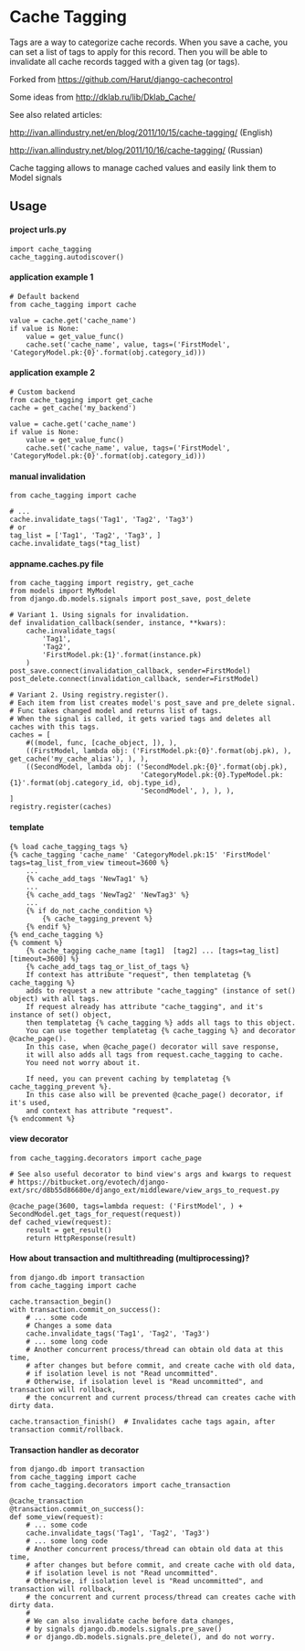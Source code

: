 Cache Tagging
============

Tags are a way to categorize cache records.
When you save a cache, you can set a list of tags to apply for this record.
Then you will be able to invalidate all cache records tagged with a given tag (or tags).

Forked from https://github.com/Harut/django-cachecontrol

Some ideas from http://dklab.ru/lib/Dklab_Cache/

See also related articles:

http://ivan.allindustry.net/en/blog/2011/10/15/cache-tagging/ (English)

http://ivan.allindustry.net/blog/2011/10/16/cache-tagging/ (Russian)

Cache tagging allows to manage cached values and easily link them to Model signals

Usage
-----

#### project urls.py
    import cache_tagging
    cache_tagging.autodiscover()

#### application example 1

    # Default backend
    from cache_tagging import cache

    value = cache.get('cache_name')
    if value is None:
        value = get_value_func()
        cache.set('cache_name', value, tags=('FirstModel', 'CategoryModel.pk:{0}'.format(obj.category_id)))

#### application example 2

    # Custom backend
    from cache_tagging import get_cache
    cache = get_cache('my_backend')

    value = cache.get('cache_name')
    if value is None:
        value = get_value_func()
        cache.set('cache_name', value, tags=('FirstModel', 'CategoryModel.pk:{0}'.format(obj.category_id)))

#### manual invalidation

    from cache_tagging import cache
    
    # ...
    cache.invalidate_tags('Tag1', 'Tag2', 'Tag3')
    # or
    tag_list = ['Tag1', 'Tag2', 'Tag3', ]
    cache.invalidate_tags(*tag_list)

#### appname.caches.py file

    from cache_tagging import registry, get_cache
    from models import MyModel
    from django.db.models.signals import post_save, post_delete

    # Variant 1. Using signals for invalidation.
    def invalidation_callback(sender, instance, **kwars):
        cache.invalidate_tags(
            'Tag1',
            'Tag2',
            'FirstModel.pk:{1}'.format(instance.pk)
        )
    post_save.connect(invalidation_callback, sender=FirstModel)
    post_delete.connect(invalidation_callback, sender=FirstModel)
    
    # Variant 2. Using registry.register().
    # Each item from list creates model's post_save and pre_delete signal.
    # Func takes changed model and returns list of tags.
    # When the signal is called, it gets varied tags and deletes all caches with this tags.
    caches = [
        #((model, func, [cache_object, ]), ),
        ((FirstModel, lambda obj: ('FirstModel.pk:{0}'.format(obj.pk), ), get_cache('my_cache_alias'), ), ),
        ((SecondModel, lambda obj: ('SecondModel.pk:{0}'.format(obj.pk),
                                    'CategoryModel.pk:{0}.TypeModel.pk:{1}'.format(obj.category_id, obj.type_id),
                                    'SecondModel', ), ), ),
    ]
    registry.register(caches)

#### template
    {% load cache_tagging_tags %}
    {% cache_tagging 'cache_name' 'CategoryModel.pk:15' 'FirstModel' tags=tag_list_from_view timeout=3600 %}
        ...
        {% cache_add_tags 'NewTag1' %}
        ...
        {% cache_add_tags 'NewTag2' 'NewTag3' %}
        ...
        {% if do_not_cache_condition %}
            {% cache_tagging_prevent %}
        {% endif %}
    {% end_cache_tagging %}
    {% comment %}
        {% cache_tagging cache_name [tag1]  [tag2] ... [tags=tag_list] [timeout=3600] %}
        {% cache_add_tags tag_or_list_of_tags %}
        If context has attribute "request", then templatetag {% cache_tagging %}
        adds to request a new attribute "cache_tagging" (instance of set() object) with all tags.
        If request already has attribute "cache_tagging", and it's instance of set() object,
        then templatetag {% cache_tagging %} adds all tags to this object.
        You can use together templatetag {% cache_tagging %} and decorator @cache_page().
        In this case, when @cache_page() decorator will save response,
        it will also adds all tags from request.cache_tagging to cache.
        You need not worry about it.

        If need, you can prevent caching by templatetag {% cache_tagging_prevent %}.
        In this case also will be prevented @cache_page() decorator, if it's used,
        and context has attribute "request".
    {% endcomment %}

#### view decorator

    from cache_tagging.decorators import cache_page

    # See also useful decorator to bind view's args and kwargs to request
    # https://bitbucket.org/evotech/django-ext/src/d8b55d86680e/django_ext/middleware/view_args_to_request.py

    @cache_page(3600, tags=lambda request: ('FirstModel', ) + SecondModel.get_tags_for_request(request))
    def cached_view(request):
        result = get_result()
        return HttpResponse(result)

#### How about transaction and multithreading (multiprocessing)?
    from django.db import transaction
    from cache_tagging import cache

    cache.transaction_begin()
    with transaction.commit_on_success():
        # ... some code
        # Changes a some data
        cache.invalidate_tags('Tag1', 'Tag2', 'Tag3')
        # ... some long code
        # Another concurrent process/thread can obtain old data at this time,
        # after changes but before commit, and create cache with old data,
        # if isolation level is not "Read uncommitted".
        # Otherwise, if isolation level is "Read uncommitted", and transaction will rollback,
        # the concurrent and current process/thread can creates cache with dirty data.

    cache.transaction_finish()  # Invalidates cache tags again, after transaction commit/rollback.

#### Transaction handler as decorator
    from django.db import transaction
    from cache_tagging import cache
    from cache_tagging.decorators import cache_transaction

    @cache_transaction
    @transaction.commit_on_success():
    def some_view(request):
        # ... some code
        cache.invalidate_tags('Tag1', 'Tag2', 'Tag3')
        # ... some long code
        # Another concurrent process/thread can obtain old data at this time,
        # after changes but before commit, and create cache with old data,
        # if isolation level is not "Read uncommitted".
        # Otherwise, if isolation level is "Read uncommitted", and transaction will rollback,
        # the concurrent and current process/thread can creates cache with dirty data.
        #
        # We can also invalidate cache before data changes,
        # by signals django.db.models.signals.pre_save()
        # or django.db.models.signals.pre_delete(), and do not worry.
